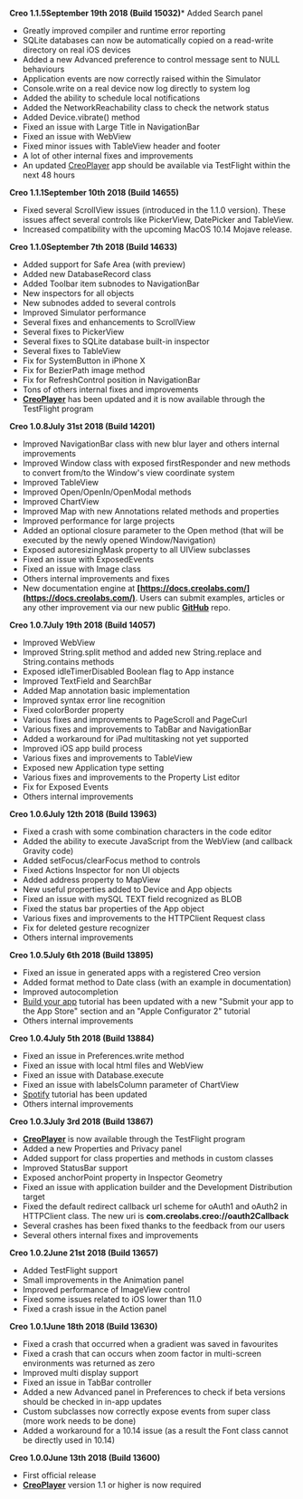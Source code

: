 **<span class="label label-release label-version">Creo 1.1.5</span>September 19th 2018 (Build 15032)*** Added Search panel
* Greatly improved compiler and runtime error reporting
* SQLite databases can now be automatically copied on a read-write directory on real iOS devices
* Added a new Advanced preference to control message sent to NULL behaviours
* Application events are now correctly raised within the Simulator
* Console.write on a real device now log directly to system log
* Added the ability to schedule local notifications
* Added the NetworkReachability class to check the network status
* Added Device.vibrate() method
* Fixed an issue with Large Title in NavigationBar
* Fixed an issue with WebView
* Fixed minor issues with TableView header and footer
* A lot of other internal fixes and improvements
* An updated [CreoPlayer](http://creoplayer.creolabs.com) app should be available via TestFlight within the next 48 hours

**<span class="label label-release label-version">Creo 1.1.1</span>September 10th 2018 (Build 14655)**
* Fixed several ScrollView issues (introduced in the 1.1.0 version). These issues affect several controls like PickerView, DatePicker and TableView.
* Increased compatibility with the upcoming MacOS 10.14 Mojave release.

**<span class="label label-release label-version">Creo 1.1.0</span>September 7th 2018 (Build 14633)**
* Added support for Safe Area (with preview)
* Added new DatabaseRecord class
* Added Toolbar item subnodes to NavigationBar
* New inspectors for all objects
* New subnodes added to several controls
* Improved Simulator performance
* Several fixes and enhancements to ScrollView
* Several fixes to PickerView
* Several fixes to SQLite database built-in inspector
* Several fixes to TableView
* Fix for SystemButton in iPhone X
* Fix for BezierPath image method
* Fix for RefreshControl position in NavigationBar
* Tons of others internal fixes and improvements
* **[CreoPlayer](http://creoplayer.creolabs.com)** has been updated and it is now available through the TestFlight program

**<span class="label label-release label-version">Creo 1.0.8</span>July 31st 2018 (Build 14201)**
* Improved NavigationBar class with new blur layer and others internal improvements
* Improved Window class with exposed firstResponder and new methods to convert from/to the Window's view coordinate system
* Improved TableView
* Improved Open/OpenIn/OpenModal methods
* Improved ChartView
* Improved Map with new Annotations related methods and properties
* Improved performance for large projects
* Added an optional closure parameter to the Open method (that will be executed by the newly opened Window/Navigation)
* Exposed autoresizingMask property to all UIView subclasses
* Fixed an issue with ExposedEvents
* Fixed an issue with Image class
* Others internal improvements and fixes
* New documentation engine at **[https://docs.creolabs.com/](https://docs.creolabs.com/)**. Users can submit examples, articles or any other improvement via our new public **[GitHub](https://github.com/creoapp/documentation/)** repo.

**<span class="label label-release label-version">Creo 1.0.7</span>July 19th 2018 (Build 14057)**
* Improved WebView
* Improved String.split method and added new String.replace and String.contains methods
* Exposed idleTimerDisabled Boolean flag to App instance
* Improved TextField and SearchBar
* Added Map annotation basic implementation
* Improved syntax error line recognition
* Fixed colorBorder property
* Various fixes and improvements to PageScroll and PageCurl
* Various fixes and improvements to TabBar and NavigationBar
* Added a workaround for iPad multitasking not yet supported
* Improved iOS app build process
* Various fixes and improvements to TableView
* Exposed new Application type setting
* Various fixes and improvements to the Property List editor
* Fix for Exposed Events
* Others internal improvements

**<span class="label label-release label-version">Creo 1.0.6</span>July 12th 2018 (Build 13963)**
* Fixed a crash with some combination characters in the code editor
* Added the ability to execute JavaScript from the WebView (and callback Gravity code)
* Added setFocus/clearFocus method  to controls
* Fixed Actions Inspector for non UI objects
* Added address property to MapView
* New useful properties added to Device and App objects
* Fixed an issue with mySQL TEXT field recognized as BLOB
* Fixed the status bar properties of the App object
* Various fixes and improvements to the HTTPClient Request class
* Fix for deleted gesture recognizer
* Others internal improvements

**<span class="label label-release label-version">Creo 1.0.5</span>July 6th 2018 (Build 13895)**
* Fixed an issue in generated apps with a registered Creo version
* Added format method to Date class (with an example in documentation)
* Improved autocompletion
* [Build your app](https://docs.creolabs.com/creo/build-your-app.html) tutorial has been updated with a new "Submit your app to the App Store" section and an "Apple Configurator 2" tutorial
* Others internal improvements

**<span class="label label-release label-version">Creo 1.0.4</span>July 5th 2018 (Build 13884)**
* Fixed an issue in Preferences.write method
* Fixed an issue with local html files and WebView
* Fixed an issue with Database.execute
* Fixed an issue with labelsColumn parameter of ChartView
* [Spotify](https://docs.creolabs.com/tutorials/spotify.html) tutorial has been updated
* Others internal improvements

**<span class="label label-release label-version">Creo 1.0.3</span>July 3rd 2018 (Build 13867)**
* **[CreoPlayer](http://creoplayer.creolabs.com)** is now available through the TestFlight program
* Added a new Properties and Privacy panel
* Added support for class properties and methods in custom classes
* Improved StatusBar support
* Exposed anchorPoint property in Inspector Geometry
* Fixed an issue with application builder and the Development Distribution target
* Fixed the default redirect callback url scheme for oAuth1 and oAuth2 in HTTPClient class. The new uri is **com.creolabs.creo://oauth2Callback**
* Several crashes has been fixed thanks to the feedback from our users
* Several others internal fixes and improvements

**<span class="label label-release label-version">Creo 1.0.2</span>June 21st 2018 (Build 13657)**
* Added TestFlight support
* Small improvements in the Animation panel
* Improved performance of ImageView control
* Fixed some issues related to iOS lower than 11.0
* Fixed a crash issue in the Action panel

**<span class="label label-release label-version">Creo 1.0.1</span>June 18th 2018 (Build 13630)**
* Fixed a crash that occurred when a gradient was saved in favourites
* Fixed a crash that can occurs when zoom factor in multi-screen environments was returned as zero
* Improved multi display support
* Fixed an issue in TabBar controller
* Added a new Advanced panel in Preferences to check if beta versions should be checked in in-app updates
* Custom subclasses now correctly expose events from super class (more work needs to be done)
* Added a workaround for a 10.14 issue (as a result the Font class cannot be directly used in 10.14)

**<span class="label label-release label-version">Creo 1.0.0</span>June 13th 2018 (Build 13600)**
* First official release
* **[CreoPlayer](http://creoplayer.creolabs.com)** version 1.1 or higher is now required
